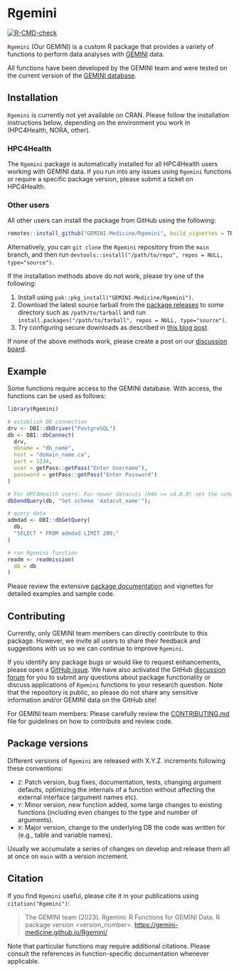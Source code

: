 # Rgemini

<!-- badges: start -->
[![R-CMD-check](https://github.com/GEMINI-Medicine/Rgemini/actions/workflows/check-standard.yaml/badge.svg)](https://github.com/GEMINI-Medicine/Rgemini/actions/workflows/check-standard.yaml)

<!-- badges: end -->

`Rgemini` (Our GEMINI) is a custom R package that provides a variety of functions to perform data analyses with [GEMINI](https://www.geminimedicine.ca/) data.

All functions have been developed by the GEMINI team and were tested on the current version of the [GEMINI database](https://geminimedicine.ca/the-gemini-database/).

## Installation

`Rgemini` is currently not yet available on CRAN. Please follow the installation instructions below, depending on the environment you work in (HPC4Health, NORA, other).

### HPC4Health

The `Rgemini` package is automatically installed for all HPC4Health users working with GEMINI data. If you run into any issues using `Rgemini` functions or require a specific package version, please submit a ticket on HPC4Health.

### Other users

All other users can install the package from GitHub using the following:
``` r
remotes::install_github("GEMINI-Medicine/Rgemini", build_vignettes = TRUE)
```

Alternatively, you can `git clone` the `Rgemini` repository from the `main` branch, and then run `devtools::install("/path/to/repo", repos = NULL, type="source")`.

If the installation methods above do not work, please try one of the following:

1. Install using `pak::pkg_install("GEMINI-Medicine/Rgemini")`.
2. Download the latest source tarball from the [package releases](https://github.com/GEMINI-Medicine/Rgemini/tags) to some directory such as `/path/to/tarball` and run `install.packages("/path/to/tarball", repos = NULL, type="source")`.
3. Try configuring secure downloads as described in [this blog post](https://support.posit.co/hc/en-us/articles/206827897-Secure-Package-Downloads-for-R37).

If none of the above methods work, please create a post on our [discussion board](https://github.com/GEMINI-Medicine/Rgemini/discussions/categories/q-a).

## Example

Some functions require access to the GEMINI database. With access, the functions can be used as follows:

``` r
library(Rgemini)

# establish DB connection
drv <- DBI::dbDriver("PostgreSQL")
db <- DBI::dbConnect(
  drv,
  dbname = "db_name",
  host = "domain_name.ca",
  port = 1234,
  user = getPass::getPass("Enter Username"),
  password = getPass::getPass("Enter Password")
)

# For HPC4Health users: For newer datacuts (H4H >= v4.0.0) set the schema according to the datacut name
dbSendQuery(db, "Set schema 'datacut_name'");

# query data
admdad <- DBI::dbGetQuery(
  db,
  "SELECT * FROM admdad LIMIT 200;"
)

# run Rgemini function
readm <- readmission(
  db = db
)
```

Please review the extensive [package documentation](https://gemini-medicine.github.io/Rgemini/) and vignettes for detailed examples and sample code.

## Contributing

Currently, only GEMINI team members can directly contribute to this package. However, we invite all users to share their feedback and suggestions with us so we can continue to improve `Rgemini`. 

If you identify any package bugs or would like to request enhancements, please open a [GitHub issue](https://github.com/GEMINI-Medicine/Rgemini/issues). We have also activated the GitHub
[discussion forum](https://github.com/GEMINI-Medicine/Rgemini/discussions) for you to submit any questions about package functionality or discuss applications of `Rgemini` functions to your research question.
Note that the repository is public, so please do not share any sensitive information and/or GEMINI data on the GitHub site!

For GEMINI team members: Please carefully review the [CONTRIBUTING.md](https://github.com/GEMINI-Medicine/Rgemini/blob/main/CONTRIBUTING.md) file for guidelines on how to contribute and review code.

## Package versions

Different versions of `Rgemini` are released with X.Y.Z. increments following these conventions:

* `Z`: Patch version, bug fixes, documentation, tests, changing argument defaults, optimizing the internals of a function without affecting the external interface (argument names etc).
* `Y`: Minor version, new function added, some large changes to existing functions (including even changes to the type and number of arguments).
* `X`: Major version, change to the underlying DB the code was written for (e.g., table and variable names).

Usually we accumulate a series of changes on develop and release them all at once on `main` with a version increment.

## Citation

If you find `Rgemini` useful, please cite it in your publications using `citation("Rgemini")`:

> The GEMINI team (2023). Rgemini: R Functions for GEMINI Data. R package version <version_number>. https://gemini-medicine.github.io/Rgemini/

Note that particular functions may require additional citations. Please consult the references in function-specific documentation whenever applicable.
